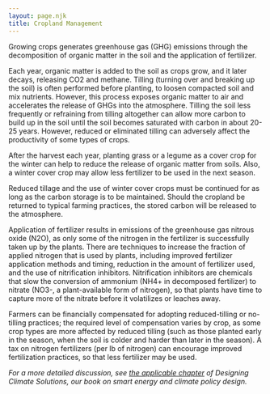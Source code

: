 ```yaml
---
layout: page.njk
title: Cropland Management
---
```

Growing crops generates greenhouse gas (GHG) emissions through the decomposition of organic matter in the soil and the application of fertilizer.

Each year, organic matter is added to the soil as crops grow, and it later decays, releasing CO2 and methane.  Tilling (turning over and breaking up the soil) is often performed before planting, to loosen compacted soil and mix nutrients.  However, this process exposes organic matter to air and accelerates the release of GHGs into the atmosphere.  Tilling the soil less frequently or refraining from tilling altogether can allow more carbon to build up in the soil until the soil becomes saturated with carbon in about 20-25 years.  However, reduced or eliminated tilling can adversely affect the productivity of some types of crops.

After the harvest each year, planting grass or a legume as a cover crop for the winter can help to reduce the release of organic matter from soils.  Also, a winter cover crop may allow less fertilizer to be used in the next season.

Reduced tillage and the use of winter cover crops must be continued for as long as the carbon storage is to be maintained.  Should the cropland be returned to typical farming practices, the stored carbon will be released to the atmosphere.

Application of fertilizer results in emissions of the greenhouse gas nitrous oxide (N2O), as only some of the nitrogen in the fertilizer is successfully taken up by the plants.  There are techniques to increase the fraction of applied nitrogen that is used by plants, including improved fertilizer application methods and timing, reduction in the amount of fertilizer used, and the use of nitrification inhibitors.  Nitrification inhibitors are chemicals that slow the conversion of ammonium (NH4+ in decomposed fertilizer) to nitrate (NO3-, a plant-available form of nitrogen), so that plants have time to capture more of the nitrate before it volatilizes or leaches away.

Farmers can be financially compensated for adopting reduced-tilling or no-tilling practices; the required level of compensation varies by crop, as some crop types are more affected by reduced tilling (such as those planted early in the season, when the soil is colder and harder than later in the season).  A tax on nitrogen fertilizers (per lb of nitrogen) can encourage improved fertilization practices, so that less fertilizer may be used.

*For a more detailed discussion, see [the applicable chapter](/dcs/policies/industrial-process-emissions-policies/) of Designing Climate Solutions, our book on smart energy and climate policy design.*
